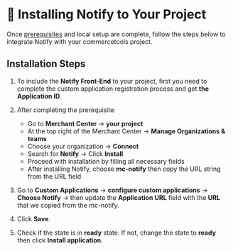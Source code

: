 # 🚀 Installing Notify to Your Project

Once [prerequisites](know_about_notify.md/#-prerequisites) and local setup are complete, follow the steps below to integrate Notify with your commercetools project.

## Installation Steps

1. To include the **Notify Front-End** to your project, first you need to complete the custom application registration process and get **the Application ID**.

2. After completing the prerequisite:
   - Go to **Merchant Center** → **your project** 
   - At the top right of the Merchant Center → **Manage Organizations & teams** 
   - Choose your organization → **Connect** 
   - Search for **Notify** → Click **Install** 
   - Proceed with installation by filling all necessary fields
   - After installing Notify, choose **mc-notify** then copy the URL string from the URL field

3. Go to **Custom Applications** → **configure custom applications** → **Choose Notify** → then update the **Application URL** field with the **URL** that we copied from the mc-notify.

4. Click **Save**.

5. Check if the state is in **ready** state. If not, change the state to **ready** then click **Install application**.